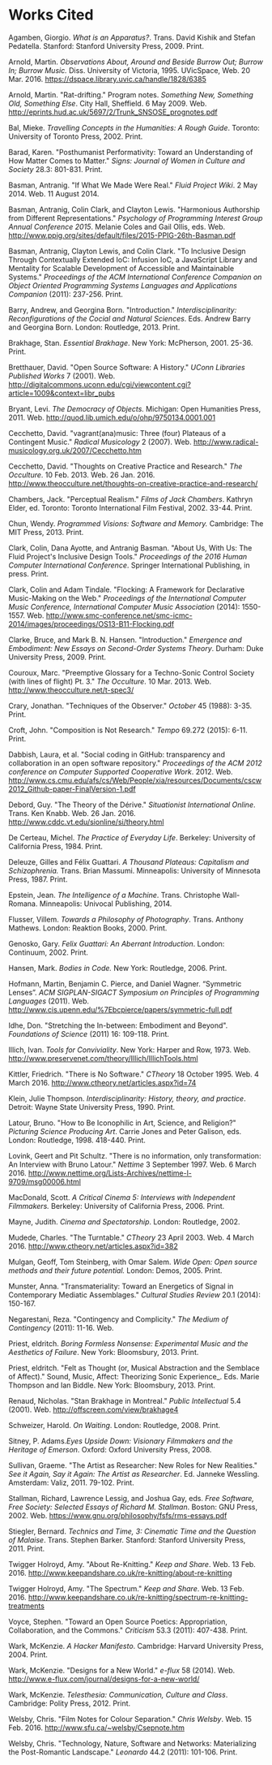 # Works Cited

Agamben, Giorgio. _What is an Apparatus?_. Trans. David Kishik and Stefan Pedatella. Stanford: Stanford University Press, 2009. Print.

Arnold, Martin. _Observations About, Around and Beside Burrow Out; Burrow In; Burrow Music._ Diss. University of Victoria, 1995. UVicSpace, Web. 20 Mar. 2016. https://dspace.library.uvic.ca/handle/1828/6385

Arnold, Martin. "Rat-drifting." Program notes. _Something New, Something Old, Something Else_. City Hall, Sheffield. 6 May 2009. Web. http://eprints.hud.ac.uk/5697/2/Trunk_SNSOSE_prognotes.pdf

Bal, Mieke. _Travelling Concepts in the Humanities: A Rough Guide_. Toronto: University of Toronto Press, 2002. Print.

Barad, Karen. "Posthumanist Performativity: Toward an Understanding of How Matter Comes to Matter." _Signs: Journal of Women in Culture and Society_ 28.3: 801-831. Print.

Basman, Antranig. "If What We Made Were Real." _Fluid Project Wiki_. 2 May 2014. Web. 11 August 2014.

Basman, Antranig, Colin Clark, and Clayton Lewis. "Harmonious Authorship from Different Representations." _Psychology of Programming Interest Group Annual Conference 2015_. Melanie Coles and Gail Ollis, eds. Web. http://www.ppig.org/sites/default/files/2015-PPIG-26th-Basman.pdf

Basman, Antranig, Clayton Lewis, and Colin Clark. "To Inclusive Design Through Contextually Extended IoC: Infusion IoC, a JavaScript Library and Mentality for Scalable Development of Accessible and Maintainable Systems." _Proceedings of the ACM International Conference Companion on Object Oriented Programming Systems Languages and Applications Companion_ (2011): 237-256. Print.

Barry, Andrew, and Georgina Born. "Introduction." _Interdisciplinarity: Reconfigurations of the Cocial and Natural Sciences_. Eds. Andrew Barry and Georgina Born. London: Routledge, 2013. Print.

Brakhage, Stan. _Essential Brakhage_. New York: McPherson, 2001. 25­-36. Print.

Bretthauer, David. "Open Source Software: A History." _UConn Libraries Published Works_ 7 (2001). Web. http://digitalcommons.uconn.edu/cgi/viewcontent.cgi?article=1009&context=libr_pubs

Bryant, Levi. _The Democracy of Objects._ Michigan: Open Humanities Press, 2011. Web. http://quod.lib.umich.edu/o/ohp/9750134.0001.001

Cecchetto, David. "vagrant(ana)music: Three (four) Plateaus of a Contingent Music." _Radical Musicology_ 2 (2007). Web. http://www.radical-musicology.org.uk/2007/Cecchetto.htm

Cecchetto, David. "Thoughts on Creative Practice and Research." _The Occulture_. 10 Feb. 2013. Web. 26 Jan. 2016. http://www.theocculture.net/thoughts-on-creative-practice-and-research/

Chambers, Jack. "Perceptual Realism." _Films of Jack Chambers_. Kathryn Elder, ed. Toronto: Toronto International Film Festival, 2002. 33-44. Print.

Chun, Wendy. _Programmed Visions: Software and Memory._ Cambridge: The MIT Press, 2013. Print.

Clark, Colin, Dana Ayotte, and Antranig Basman. "About Us, With Us: The Fluid Project's Inclusive Design Tools." _Proceedings of the 2016 Human Computer International Conference_. Springer International Publishing, in press. Print.

Clark, Colin and Adam Tindale. "Flocking: A Framework for Declarative Music-Making on the Web." _Proceedings of the International Computer Music Conference, International Computer Music Association_ (2014): 1550-1557. Web. http://www.smc-conference.net/smc-icmc-2014/images/proceedings/OS13-B11-Flocking.pdf

Clarke, Bruce, and Mark B. N. Hansen. "Introduction." _Emergence and Embodiment: New Essays on Second-Order Systems Theory_. Durham: Duke University Press, 2009. Print.

Couroux, Marc. "Preemptive Glossary for a Techno-Sonic Control Society (with lines of flight) Pt. 3." _The Occulture_. 10 Mar. 2013. Web. http://www.theocculture.net/t-spec3/

Crary, Jonathan. "Techniques of the Observer." _October_ 45 (1988): 3-35. Print.

Croft, John. "Composition is Not Research." _Tempo_ 69.272 (2015): 6-11. Print.

Dabbish, Laura, et al. "Social coding in GitHub: transparency and collaboration in an open software repository." _Proceedings of the ACM 2012 conference on Computer Supported Cooperative Work_. 2012. Web. http://www.cs.cmu.edu/afs/cs/Web/People/xia/resources/Documents/cscw2012_Github-paper-FinalVersion-1.pdf

Debord, Guy. "The Theory of the Dérive." _Situationist International Online_. Trans. Ken Knabb. Web. 26 Jan. 2016. http://www.cddc.vt.edu/sionline/si/theory.html

De Certeau, Michel. _The Practice of Everyday Life_. Berkeley: University of California Press, 1984. Print.

Deleuze, Gilles and Félix Guattari. _A Thousand Plateaus: Capitalism and Schizophrenia._ Trans. Brian Massumi. Minneapolis: University of Minnesota Press, 1987. Print.

Epstein, Jean. _The Intelligence of a Machine_. Trans. Christophe Wall-Romana. Minneapolis: Univocal Publishing, 2014.

Flusser, Villem. _Towards a Philosophy of Photography_. Trans. Anthony Mathews. London: Reaktion Books, 2000. Print.

Genosko, Gary. _Felix Guattari: An Aberrant Introduction_. London: Continuum, 2002. Print.

Hansen, Mark. _Bodies in Code._ New York: Routledge, 2006. Print.

Hofmann, Martin, Benjamin C. Pierce, and Daniel Wagner. “Symmetric Lenses”. _ACM SIGPLAN-SIGACT Symposium on Principles of Programming Languages_ (2011). Web. http://www.cis.upenn.edu/%7Ebcpierce/papers/symmetric-full.pdf

Idhe, Don. "Stretching the In-between: Embodiment and Beyond". _Foundations of Science_ (2011) 16: 109-118. Print.

Illich, Ivan. _Tools for Conviviality_. New York: Harper and Row, 1973. Web. http://www.preservenet.com/theory/Illich/IllichTools.html

Kittler, Friedrich. "There is No Software." _CTheory_ 18 October 1995. Web. 4 March 2016. http://www.ctheory.net/articles.aspx?id=74

Klein, Julie Thompson. _Interdisciplinarity: History, theory, and practice_. Detroit: Wayne State University Press, 1990. Print.

Latour, Bruno. "How to Be Iconophilic in Art, Science, and Religion?" _Picturing Science Producing Art_. Carrie Jones and Peter Galison, eds. London: Routledge, 1998. 418-440. Print.

Lovink, Geert and Pit Schultz. "There is no information, only transformation: An Interview with Bruno Latour." _Nettime_ 3 September 1997. Web. 6 March 2016. http://www.nettime.org/Lists-Archives/nettime-l-9709/msg00006.html

MacDonald, Scott. _A Critical Cinema 5: Interviews with Independent Filmmakers._ Berkeley: University of California Press, 2006. Print.

Mayne, Judith. _Cinema and Spectatorship_. London: Routledge, 2002.

Mudede, Charles. "The Turntable." _CTheory_ 23 April 2003. Web. 4 March 2016. http://www.ctheory.net/articles.aspx?id=382

Mulgan, Geoff, Tom Steinberg, with Omar Salem. _Wide Open: Open source methods and their future potential._ London: Demos, 2005. Print.

Munster, Anna. "Transmateriality: Toward an Energetics of Signal in Contemporary Mediatic Assemblages." _Cultural Studies Review_ 20.1 (2014): 150-167.

Negarestani, Reza. "Contingency and Complicity." _The Medium of Contingency_ (2011): 11-16. Web.

Priest, eldritch. _Boring Formless Nonsense: Experimental Music and the Aesthetics of Failure_. New York: Bloomsbury, 2013. Print.

Priest, eldritch. "Felt as Thought (or, Musical Abstraction and the Semblace of Affect)." Sound, Music, Affect: Theorizing Sonic Experience_. Eds. Marie Thompson and Ian Biddle. New York: Bloomsbury, 2013. Print.

Renaud, Nicholas. "Stan Brakhage in Montreal." _Public Intellectual_ 5.4 (2001). Web. http://offscreen.com/view/brakhage4

Schweizer, Harold. _On Waiting_. London: Routledge, 2008. Print.

Sitney, P. Adams._Eyes Upside Down: Visionary Filmmakers and the Heritage of Emerson_. Oxford: Oxford University Press, 2008.

Sullivan, Graeme. "The Artist as Researcher: New Roles for New Realities." _See it Again, Say it Again: The Artist as Researcher_. Ed. Janneke Wessling. Amsterdam: Valiz, 2011. 79-102. Print.

Stallman, Richard, Lawrence Lessig, and Joshua Gay, eds. _Free Software, Free Society: Selected Essays of Richard M. Stallman_. Boston: GNU Press, 2002. Web. https://www.gnu.org/philosophy/fsfs/rms-essays.pdf

Stiegler, Bernard. _Technics and Time, 3: Cinematic Time and the Question of Malaise_. Trans. Stephen Barker. Stanford: Stanford University Press, 2011. Print.

Twigger Holroyd, Amy. "About Re-Knitting." _Keep and Share_. Web. 13 Feb. 2016. http://www.keepandshare.co.uk/re-knitting/about-re-knitting

Twigger Holroyd, Amy. "The Spectrum." _Keep and Share_. Web. 13 Feb. 2016. http://www.keepandshare.co.uk/re-knitting/spectrum-re-knitting-treatments

Voyce, Stephen. "Toward an Open Source Poetics: Appropriation, Collaboration, and the Commons." _Criticism_ 53.3 (2011): 407-438. Print.

Wark, McKenzie. _A Hacker Manifesto_. Cambridge: Harvard University Press, 2004. Print.

Wark, McKenzie. "Designs for a New World." _e-flux_ 58 (2014). Web. http://www.e-flux.com/journal/designs-for-a-new-world/

Wark, McKenzie. _Telesthesia: Communication, Culture and Class_. Cambridge: Polity Press, 2012. Print.

Welsby, Chris. "Film Notes for Colour Separation." _Chris Welsby_. Web. 15 Feb. 2016. http://www.sfu.ca/~welsby/Csepnote.htm

Welsby, Chris. "Technology, Nature, Software and Networks: Materializing the Post-Romantic Landscape." _Leonardo_ 44.2 (2011): 101-106. Print.

